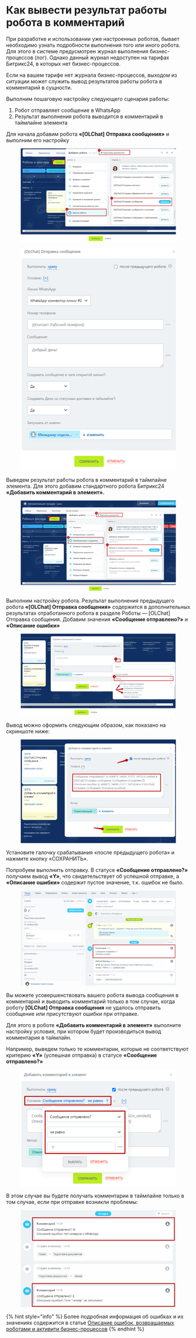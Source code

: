 # Как вывести результат работы робота в комментарий

При разработке и использовании уже настроенных роботов, бывает необходимо узнать подробности выполнения того или иного робота. Для этого в системе предусмотрен журнал выполнения бизнес-процессов (лог). Однако данный журнал недоступен на тарифах Битрикс24, в которых нет бизнес-процессов.

Если на вашем тарифе нет журнала бизнес-процессов, выходом из ситуации может служить вывод результатов работы робота в комментарий в сущности.

Выполним пошаговую настройку следующего сценария работы:

1. Робот отправляет сообщение в WhatsApp
2. Результат выполнения робота выводится в комментарий в таймлайне элемента

Для начала добавим робота **«\[OLChat] Отправка сообщения»** и выполним его настройку

<figure><img src="../../.gitbook/assets/image (896).png" alt=""><figcaption></figcaption></figure>

<figure><img src="../../.gitbook/assets/image (848).png" alt=""><figcaption></figcaption></figure>

Выведем результат работы робота в комментарий в таймлайне элемента. Для этого добавим стандартного робота Битрикс24 **«Добавить комментарий в элемент».**

<figure><img src="../../.gitbook/assets/image (672).png" alt=""><figcaption></figcaption></figure>

Выполним настройку робота. Результат выполнения предыдущего робота **«\[OLChat] Отправка сообщения»** содержится в дополнительных результатах отработанного робота в разделе Роботы — \[OLChat] Отправка сообщения. Добавим значения **«Сообщение отправлено?»** и **«Описание ошибки»**

<figure><img src="../../.gitbook/assets/image (229).png" alt=""><figcaption></figcaption></figure>

Вывод можно оформить следующим образом, как показано на скриншоте ниже:

<figure><img src="../../.gitbook/assets/image (239).png" alt=""><figcaption></figcaption></figure>

Установите галочку срабатывания «после предыдущего робота» и нажмите кнопку «СОХРАНИТЬ».

Попробуем выполнить отправку. В статусе **«Сообщение отправлено?»** получаем вывод **«Y»**, что свидетельствует об успешной отправке, а **«Описание ошибки»** содержит пустое значение, т.к. ошибок не было.

<figure><img src="../../.gitbook/assets/image (411).png" alt=""><figcaption></figcaption></figure>

Вы можете усовершенствовать вашего робота вывода сообщения в комментарий и выводить комментарий только в том случае, когда роботу **\[OLChat] Отправка сообщения** не удалось отправить сообщение или присутствуют ошибки при отправке.

Для этого в роботе **«Добавить комментарий в элемент»** выполните настройку условия, при котором будет производиться вывод комментария в таймлайн.

Например, выведем только те комментарии, которые не соответствуют критерию **«Y»** (успешная отправка) в статусе **«Сообщение отправлено?»**

<figure><img src="../../.gitbook/assets/image (573).png" alt=""><figcaption></figcaption></figure>

В этом случае вы будете получать комментарии в таймлайне только в том случае, если при отправке возникли проблемы:

<figure><img src="../../.gitbook/assets/image (782).png" alt=""><figcaption></figcaption></figure>

{% hint style="info" %}
Более подробная информация об ошибках и их значениях содержится в статье [Описание ошибок, возвращаемых роботами и активити бизнес-процессов](opisanie-oshibok-vozvrashaemykh-robotami-i-aktiviti-biznes-processov.md)
{% endhint %}
